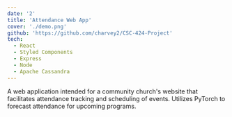```yaml
---
date: '2'
title: 'Attendance Web App'
cover: './demo.png'
github: 'https://github.com/charvey2/CSC-424-Project'
tech:
  - React
  - Styled Components
  - Express
  - Node
  - Apache Cassandra
---
```


A web application intended for a community church's website that facilitates attendance tracking and scheduling of events. Utilizes PyTorch to forecast attendance for upcoming programs.

